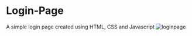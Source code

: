 # Login-Page
A simple login page created using HTML, CSS and Javascript
![loginpage](https://github.com/ajilkumar/Login-Page/assets/72295862/e0298b05-2854-4d6e-9ed1-b1fefdcb575a)


